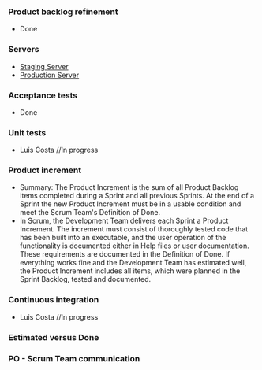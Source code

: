 ### Product backlog refinement 
- Done

### Servers
 - [Staging Server](http://polexorg-stage.herokuapp.com/)
 - [Production Server](http://polexorg-pro.herokuapp.com/)

### Acceptance tests
- Done

### Unit tests
- Luis Costa //In progress

### Product increment
- Summary: The Product Increment is the sum of all Product Backlog items completed during a Sprint and all previous Sprints. At the end of a Sprint the new Product Increment must be in a usable condition and meet the Scrum Team's Definition of Done.
- In Scrum, the Development Team delivers each Sprint a Product Increment. 
The increment must consist of thoroughly tested code that has been built into an executable, and the user operation of the functionality is documented either in Help files or user documentation. These requirements are documented in the Definition of Done. 
If everything works fine and the Development Team has estimated well, the Product Increment includes all items, which were planned in the Sprint Backlog, tested and documented.

### Continuous integration
- Luis Costa //In progress

### Estimated versus Done


### PO - Scrum Team communication
